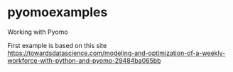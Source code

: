 # pyomoexamples
Working with Pyomo

First example is based on this site https://towardsdatascience.com/modeling-and-optimization-of-a-weekly-workforce-with-python-and-pyomo-29484ba065bb
